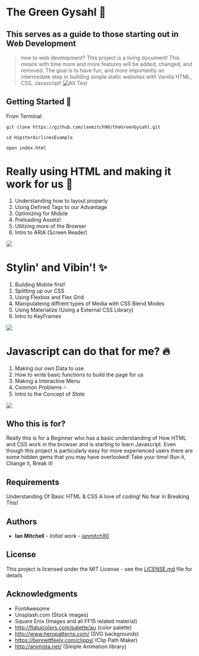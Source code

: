 # The Green Gysahl :leaves:

## This serves as a guide to those starting out in Web Development
> new to web development? This project is a living document! This means with time more and more features will be added, changed, and removed. The goal is to have fun, and more importantly an intermedate step in building simple static websites with Vanilla HTML, CSS, Javascript!
![Alt Text](https://media.giphy.com/media/fSy1OjveCznws/giphy.gif)


## Getting Started :runner:

From Terminal:

```
git clone https://github.com/ianmitch90/theGreenGysahl.git

cd HipsterAirlinesExample

open index.html
```

# Really using HTML and making it work for us :muscle:

1. Understanding how to layout properly
2. Using Defined Tags to our Advantage
3. Optimizing for Mobile
4. Preloading Assets!
5. Utilizing more of the Browser
6. Intro to ARIA (Screen Reader)

![](https://thumbs.gfycat.com/ShadyUnhappyBobwhite-size_restricted.gif)


# Stylin' and Vibin'! :sparkles:


1. Building Mobile first!
2. Splitting up our CSS
3. Using Flexbox and Flex Grid
4. Manipulateing diffrent types of Media with CSS Blend Modes
5. Using Materialize (Using a External CSS Library)
6. Intro to KeyFrames


![](https://thumbs.gfycat.com/HideousPhonyJoey-size_restricted.gif)


# Javascript can do that for me? :fire:

1. Making our own Data to use
2. How to write basic functions to build the page for us
3. Making a Interactive Menu
4. Common Problems :sweat_drops:
5. Intro to the Concept of _State_

![](https://thumbs.gfycat.com/CourteousLoathsomeHummingbird-size_restricted.gif)

## Who this is for?

Really this is for a Beginner who has a basic understanding of How HTML and CSS work in the browser and is starting to learn Javascript. Even though this project is particularly easy for more experienced users there are some hidden gems that you may have overlooked! Take your time! Run it, Change it, Break it!


## Requirements

Understanding Of Basic HTML & CSS
A love of coding! No fear in Breaking This!

## Authors

* **Ian Mitchell** - *Initial work* - [ianmitch90](https://github.com/ianmitch90)


## License

This project is licensed under the MIT License - see the [LICENSE.md](LICENSE.md) file for details

## Acknowledgments

* FontAwesome
* Unsplash.com (Stock images)
* Square Enix (Images and all FF15 related material)
* http://flatuicolors.com/palette/au (color palette)
* http://www.heropatterns.com/ (SVG backgrounds)
* https://bennettfeely.com/clippy/ (Clip Path Maker)
* http://animista.net/ (Simple Animation library)
